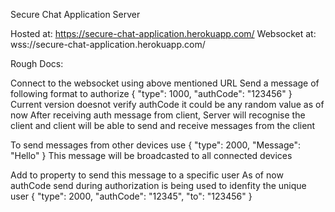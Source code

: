 Secure Chat Application Server

Hosted at: https://secure-chat-application.herokuapp.com/
Websocket at: wss://secure-chat-application.herokuapp.com/

Rough Docs:

Connect to the websocket using above mentioned URL
Send a message of following format to authorize
    {
    "type": 1000,
    "authCode": "123456"
    }
Current version doesnot verify authCode it could be any random value as of now
After receiving auth message from client, Server will recognise the client and
client will be able to send and receive messages from the client

To send messages from other devices use 
    {
    "type": 2000,
    "Message": "Hello"
    }
This message will be broadcasted to all connected devices

Add to property to send this message to a specific user
As of now authCode send during authorization is being used to idenfity the unique user
{
    "type": 2000,
    "authCode": "12345",
    "to": "123456"
}

